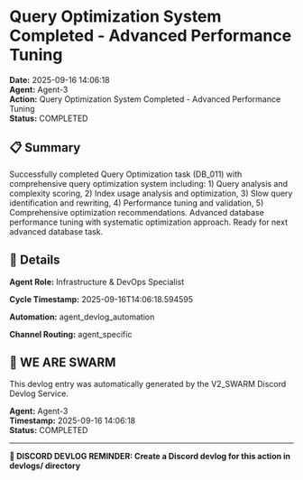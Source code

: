 # Query Optimization System Completed - Advanced Performance Tuning

**Date:** 2025-09-16 14:06:18  
**Agent:** Agent-3  
**Action:** Query Optimization System Completed - Advanced Performance Tuning  
**Status:** COMPLETED

## 📋 Summary

Successfully completed Query Optimization task (DB_011) with comprehensive query optimization system including: 1) Query analysis and complexity scoring, 2) Index usage analysis and optimization, 3) Slow query identification and rewriting, 4) Performance tuning and validation, 5) Comprehensive optimization recommendations. Advanced database performance tuning with systematic optimization approach. Ready for next advanced database task.

## 🎯 Details

**Agent Role:** Infrastructure & DevOps Specialist

**Cycle Timestamp:** 2025-09-16T14:06:18.594595

**Automation:** agent_devlog_automation

**Channel Routing:** agent_specific

## 🐝 WE ARE SWARM

This devlog entry was automatically generated by the V2_SWARM Discord Devlog Service.

**Agent:** Agent-3  
**Timestamp:** 2025-09-16 14:06:18  
**Status:** COMPLETED

---

**📝 DISCORD DEVLOG REMINDER: Create a Discord devlog for this action in devlogs/ directory**
